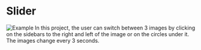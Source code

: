 # Slider
![Example]()
In this project, the user can switch between 3 images by clicking on the sidebars to the right and left of the image or on the circles under it. The images change every 3 seconds.